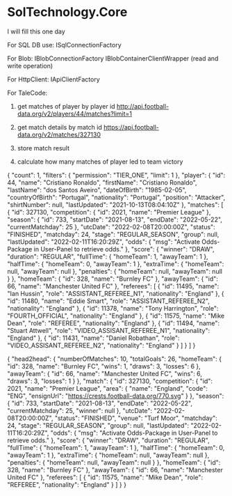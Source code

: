 # SolTechnology.Core


I will fill this one day

For SQL DB use:
ISqlConnectionFactory


For Blob:
IBlobConnectionFactory
IBlobContainerClientWrapper (read and write operation)


For HttpClient:
IApiClientFactory




For TaleCode:

1) get matches of player by player id
http://api.football-data.org/v2/players/44/matches?limit=1

2) get match details by match id
https://api.football-data.org/v2/matches/327130

3) store match result

4) calculate how many matches of player led to team victory


{
    "count": 1,
    "filters": {
        "permission": "TIER_ONE",
        "limit": 1
    },
    "player": {
        "id": 44,
        "name": "Cristiano Ronaldo",
        "firstName": "Cristiano Ronaldo",
        "lastName": "dos Santos Aveiro",
        "dateOfBirth": "1985-02-05",
        "countryOfBirth": "Portugal",
        "nationality": "Portugal",
        "position": "Attacker",
        "shirtNumber": null,
        "lastUpdated": "2021-10-13T08:04:10Z"
    },
    "matches": [
        {
            "id": 327130,
            "competition": {
                "id": 2021,
                "name": "Premier League"
            },
            "season": {
                "id": 733,
                "startDate": "2021-08-13",
                "endDate": "2022-05-22",
                "currentMatchday": 25
            },
            "utcDate": "2022-02-08T20:00:00Z",
            "status": "FINISHED",
            "matchday": 24,
            "stage": "REGULAR_SEASON",
            "group": null,
            "lastUpdated": "2022-02-11T16:20:29Z",
            "odds": {
                "msg": "Activate Odds-Package in User-Panel to retrieve odds."
            },
            "score": {
                "winner": "DRAW",
                "duration": "REGULAR",
                "fullTime": {
                    "homeTeam": 1,
                    "awayTeam": 1
                },
                "halfTime": {
                    "homeTeam": 0,
                    "awayTeam": 1
                },
                "extraTime": {
                    "homeTeam": null,
                    "awayTeam": null
                },
                "penalties": {
                    "homeTeam": null,
                    "awayTeam": null
                }
            },
            "homeTeam": {
                "id": 328,
                "name": "Burnley FC"
            },
            "awayTeam": {
                "id": 66,
                "name": "Manchester United FC"
            },
            "referees": [
                {
                    "id": 11495,
                    "name": "Ian Hussin",
                    "role": "ASSISTANT_REFEREE_N1",
                    "nationality": "England"
                },
                {
                    "id": 11480,
                    "name": "Eddie Smart",
                    "role": "ASSISTANT_REFEREE_N2",
                    "nationality": "England"
                },
                {
                    "id": 11378,
                    "name": "Tony Harrington",
                    "role": "FOURTH_OFFICIAL",
                    "nationality": "England"
                },
                {
                    "id": 11575,
                    "name": "Mike Dean",
                    "role": "REFEREE",
                    "nationality": "England"
                },
                {
                    "id": 11494,
                    "name": "Stuart Attwell",
                    "role": "VIDEO_ASSISANT_REFEREE_N1",
                    "nationality": "England"
                },
                {
                    "id": 11431,
                    "name": "Daniel Robathan",
                    "role": "VIDEO_ASSISANT_REFEREE_N2",
                    "nationality": "England"
                }
            ]
        }
    ]
}


{
    "head2head": {
        "numberOfMatches": 10,
        "totalGoals": 26,
        "homeTeam": {
            "id": 328,
            "name": "Burnley FC",
            "wins": 1,
            "draws": 3,
            "losses": 6
        },
        "awayTeam": {
            "id": 66,
            "name": "Manchester United FC",
            "wins": 6,
            "draws": 3,
            "losses": 1
        }
    },
    "match": {
        "id": 327130,
        "competition": {
            "id": 2021,
            "name": "Premier League",
            "area": {
                "name": "England",
                "code": "ENG",
                "ensignUrl": "https://crests.football-data.org/770.svg"
            }
        },
        "season": {
            "id": 733,
            "startDate": "2021-08-13",
            "endDate": "2022-05-22",
            "currentMatchday": 25,
            "winner": null
        },
        "utcDate": "2022-02-08T20:00:00Z",
        "status": "FINISHED",
        "venue": "Turf Moor",
        "matchday": 24,
        "stage": "REGULAR_SEASON",
        "group": null,
        "lastUpdated": "2022-02-11T16:20:29Z",
        "odds": {
            "msg": "Activate Odds-Package in User-Panel to retrieve odds."
        },
        "score": {
            "winner": "DRAW",
            "duration": "REGULAR",
            "fullTime": {
                "homeTeam": 1,
                "awayTeam": 1
            },
            "halfTime": {
                "homeTeam": 0,
                "awayTeam": 1
            },
            "extraTime": {
                "homeTeam": null,
                "awayTeam": null
            },
            "penalties": {
                "homeTeam": null,
                "awayTeam": null
            }
        },
        "homeTeam": {
            "id": 328,
            "name": "Burnley FC"
        },
        "awayTeam": {
            "id": 66,
            "name": "Manchester United FC"
        },
        "referees": [
            {
                "id": 11575,
                "name": "Mike Dean",
                "role": "REFEREE",
                "nationality": "England"
            }
        ]
    }
}